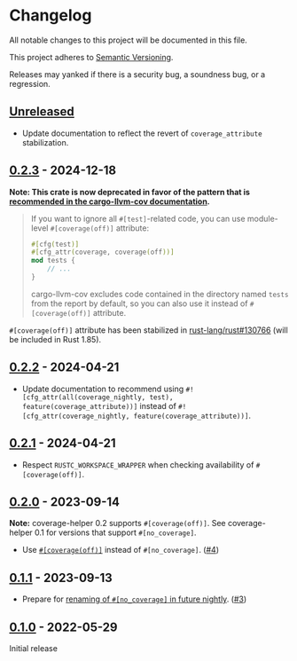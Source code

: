 # Changelog

All notable changes to this project will be documented in this file.

This project adheres to [Semantic Versioning](https://semver.org).

Releases may yanked if there is a security bug, a soundness bug, or a regression.

<!--
Note: In this file, do not use the hard wrap in the middle of a sentence for compatibility with GitHub comment style markdown rendering.
-->

## [Unreleased]

- Update documentation to reflect the revert of `coverage_attribute` stabilization.

## [0.2.3] - 2024-12-18

**Note: This crate is now deprecated in favor of the pattern that is [recommended in the cargo-llvm-cov documentation](https://github.com/taiki-e/cargo-llvm-cov?tab=readme-ov-file#exclude-code-from-coverage).**

> If you want to ignore all `#[test]`-related code, you can use module-level `#[coverage(off)]` attribute:
>
> ```rust
> #[cfg(test)]
> #[cfg_attr(coverage, coverage(off))]
> mod tests {
>     // ...
> }
> ```
>
> cargo-llvm-cov excludes code contained in the directory named `tests` from the report by default, so you can also use it instead of `#[coverage(off)]` attribute.

`#[coverage(off)]` attribute has been stabilized in [rust-lang/rust#130766](https://github.com/rust-lang/rust/pull/130766) (will be included in Rust 1.85).

## [0.2.2] - 2024-04-21

- Update documentation to recommend using `#![cfg_attr(all(coverage_nightly, test), feature(coverage_attribute))]` instead of `#![cfg_attr(coverage_nightly, feature(coverage_attribute))]`.

## [0.2.1] - 2024-04-21

- Respect `RUSTC_WORKSPACE_WRAPPER` when checking availability of `#[coverage(off)]`.

## [0.2.0] - 2023-09-14

**Note:** coverage-helper 0.2 supports `#[coverage(off)]`.
See coverage-helper 0.1 for versions that support `#[no_coverage]`.

- Use [`#[coverage(off)]`](https://github.com/rust-lang/rust/pull/114656) instead of `#[no_coverage]`. ([#4](https://github.com/taiki-e/coverage-helper/pull/4))

## [0.1.1] - 2023-09-13

- Prepare for [renaming of `#[no_coverage]` in future nightly](https://github.com/rust-lang/rust/pull/114656). ([#3](https://github.com/taiki-e/coverage-helper/pull/3))

## [0.1.0] - 2022-05-29

Initial release

[Unreleased]: https://github.com/taiki-e/coverage-helper/compare/v0.2.3...HEAD
[0.2.3]: https://github.com/taiki-e/coverage-helper/compare/v0.2.2...v0.2.3
[0.2.2]: https://github.com/taiki-e/coverage-helper/compare/v0.2.1...v0.2.2
[0.2.1]: https://github.com/taiki-e/coverage-helper/compare/v0.2.0...v0.2.1
[0.2.0]: https://github.com/taiki-e/coverage-helper/compare/v0.1.1...v0.2.0
[0.1.1]: https://github.com/taiki-e/coverage-helper/compare/v0.1.0...v0.1.1
[0.1.0]: https://github.com/taiki-e/coverage-helper/releases/tag/v0.1.0
